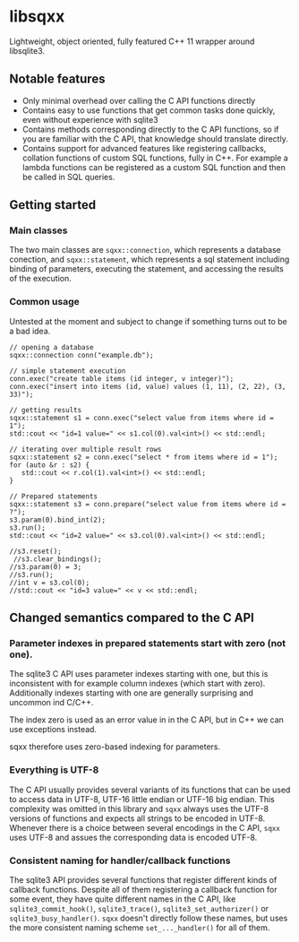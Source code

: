 # libsqxx

Lightweight, object oriented, fully featured C++ 11 wrapper around libsqlite3.

## Notable features

- Only minimal overhead over calling the C API functions directly
- Contains easy to use functions that get common tasks done quickly, even without experience
  with sqlite3
- Contains methods corresponding directly to the C API functions, so if you are familiar
  with the C API, that knowledge should translate directly.
- Contains support for advanced features like registering callbacks, collation functions
  of custom SQL functions, fully in C++. For example a lambda functions can be registered
  as a custom SQL function and then be called in SQL queries.

## Getting started

### Main classes

The two main classes are `sqxx::connection`, which represents a database
conection, and `sqxx::statement`, which represents a sql statement including
binding of parameters, executing the statement, and accessing the results of
the execution.

### Common usage

Untested at the moment and subject to change if something turns out to be a bad
idea.

    // opening a database
    sqxx::connection conn("example.db");

    // simple statement execution
    conn.exec("create table items (id integer, v integer)");
    conn.exec("insert into items (id, value) values (1, 11), (2, 22), (3, 33)");

    // getting results
    sqxx::statement s1 = conn.exec("select value from items where id = 1");
    std::cout << "id=1 value=" << s1.col(0).val<int>() << std::endl;

    // iterating over multiple result rows
    sqxx::statement s2 = conn.exec("select * from items where id = 1");
    for (auto &r : s2) {
       std::cout << r.col(1).val<int>() << std::endl;
    }

    // Prepared statements
    sqxx::statement s3 = conn.prepare("select value from items where id = ?");
    s3.param(0).bind_int(2);
    s3.run();
    std::cout << "id=2 value=" << s3.col(0).val<int>() << std::endl;

    //s3.reset();
	 //s3.clear_bindings();
    //s3.param(0) = 3;
    //s3.run();
    //int v = s3.col(0);
    //std::cout << "id=3 value=" << v << std::endl;


## Changed semantics compared to the C API

### Parameter indexes in prepared statements start with zero (not one).
 
The sqlite3 C API uses parameter indexes starting with one, but this is
inconsistent with for example column indexes (which start with zero).
Additionally indexes starting with one are generally surprising and
uncommon ind C/C++.

The index zero is used as an error value in in the C API, but in C++
we can use exceptions instead.

sqxx therefore uses zero-based indexing for parameters.

### Everything is UTF-8

The C API usually provides several variants of its functions that can be used
to access data in UTF-8, UTF-16 little endian or UTF-16 big endian. This
complexity was omitted in this library and `sqxx` always uses the UTF-8
versions of functions and expects all strings to be encoded in UTF-8.
Whenever there is a choice between several encodings in the C API, `sqxx`
uses UTF-8 and assues the corresponding data is encoded UTF-8.

### Consistent naming for handler/callback functions

The sqlite3 API provides several functions that register different kinds
of callback functions. Despite all of them registering a callback function
for some event, they have quite different names in the C API, like
`sqlite3_commit_hook()`, `sqlite3_trace()`, `sqlite3_set_authorizer()` or
`sqlite3_busy_handler()`. `sqxx` doesn't directly follow these names, but
uses the more consistent naming scheme `set_..._handler()` for all of them.

